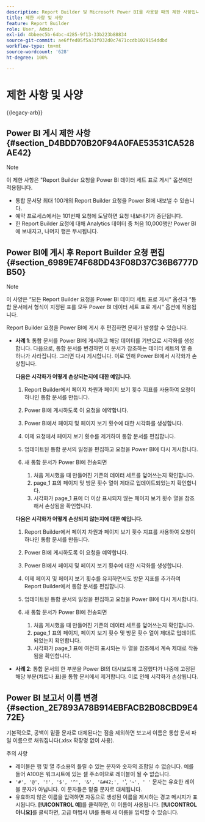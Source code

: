 ```yaml
---
description: Report Builder 및 Microsoft Power BI를 사용할 때의 제한 사항입니다.
title: 제한 사항 및 사양
feature: Report Builder
role: User, Admin
exl-id: 4bbeec5b-64bc-4285-9f13-33b223b88834
source-git-commit: ae6ffed05f5a33f032d0c7471ccdb1029154ddbd
workflow-type: tm+mt
source-wordcount: '628'
ht-degree: 100%

---
```


# 제한 사항 및 사양

{{legacy-arb}}

## Power BI 게시 제한 사항 {#section_D4BDD70B20F94A0FAE53531CA528AE42}

>[!NOTE]
>
>이 제한 사항은 &quot;Report Builder 요청을 Power BI 데이터 세트 표로 게시&quot; 옵션에만 적용됩니다.

* 통합 문서당 최대 100개의 Report Builder 요청을 Power BI에 내보낼 수 있습니다.
* 예약 프로세스에서는 101번째 요청에 도달하면 요청 내보내기가 중단됩니다.
* 한 Report Builder 요청에 대해 Analytics 데이터 중 처음 10,000행만 Power BI에 보내지고, 나머지 행은 무시됩니다.

## Power BI에 게시 후 Report Builder 요청 편집 {#section_6989E74F68DD43F08D37C36B6777DB50}

>[!NOTE]
>
>이 사양은 “모든 Report Builder 요청을 Power BI 데이터 세트 표로 게시” 옵션과 “통합 문서에서 형식이 지정된 표를 모두 Power BI 데이터 세트 표로 게시” 옵션에 적용됩니다.

Report Builder 요청을 Power BI에 게시 후 편집하면 문제가 발생할 수 있습니다.

* **사례 1**: 통합 문서를 Power BI에 게시하고 해당 데이터를 기반으로 시각화를 생성합니다. 다음으로, 통합 문서를 변경하면 이 문서가 참조하는 데이터 세트의 열 중 하나가 사라집니다. 그러면 다시 게시합니다. 이로 인해 Power BI에서 시각화가 손상됩니다.

  **다음은 시각화가 어떻게 손상되는지에 대한 예입니다.**

   1. Report Builder에서 페이지 차원과 페이지 보기 횟수 지표를 사용하여 요청이 하나인 통합 문서를 만듭니다.
   2. Power BI에 게시하도록 이 요청을 예약합니다.
   3. Power BI에서 페이지 및 페이지 보기 횟수에 대한 시각화를 생성합니다.
   4. 이제 요청에서 페이지 보기 횟수를 제거하여 통합 문서를 편집합니다.
   5. 업데이트된 통합 문서의 일정을 편집하고 요청을 Power BI에 다시 게시합니다.
   6. 새 통합 문서가 Power BI에 전송되면

      1. 처음 게시했을 때 만들어진 기존의 데이터 세트를 덮어쓰는지 확인합니다.
      2. page_1 표의 페이지 및 방문 횟수 열이 제대로 업데이트되었는지 확인합니다.
      3. 시각화가 page_1 표에 더 이상 표시되지 않는 페이지 보기 횟수 열을 참조해서 손상됨을 확인합니다.

  **다음은 시각화가 어떻게 손상되지 않는지에 대한 예입니다.**

   1. Report Builder에서 페이지 차원과 페이지 보기 횟수 지표를 사용하여 요청이 하나인 통합 문서를 만듭니다.
   2. Power BI에 게시하도록 이 요청을 예약합니다.
   3. Power BI에서 페이지 및 페이지 보기 횟수에 대한 시각화를 생성합니다.
   4. 이제 페이지 및 페이지 보기 횟수를 유지하면서도 방문 지표를 추가하여 Report Builder에서 통합 문서를 편집합니다.
   5. 업데이트된 통합 문서의 일정을 편집하고 요청을 Power BI에 다시 게시합니다.
   6. 새 통합 문서가 Power BI에 전송되면

      1. 처음 게시했을 때 만들어진 기존의 데이터 세트를 덮어쓰는지 확인합니다.
      2. page_1 표의 페이지, 페이지 보기 횟수 및 방문 횟수 열이 제대로 업데이트되었는지 확인합니다.
      3. 시각화가 page_1 표에 여전히 표시되는 두 열을 참조해서 계속 제대로 작동됨을 확인합니다.

* **사례 2**: 통합 문서의 한 부분을 Power BI의 대시보드에 고정했다가 나중에 고정된 해당 부분(차트나 표)을 통합 문서에서 제거합니다. 이로 인해 시각화가 손상됩니다.

## Power BI 보고서 이름 변경 {#section_2E7893A78B914EBFACB2B08CBD9E472E}

기본적으로, 공백이 밑줄 문자로 대체된다는 점을 제외하면 보고서 이름은 통합 문서 파일 이름으로 채워집니다(.xlsx 확장명 없이 사용).

주의 사항

* 레이블은 행 및 열 주소용의 틀릴 수 있는 문자와 숫자의 조합일 수 없습니다. 예를 들어 A100은 워크시트에 있는 셀 주소이므로 레이블이 될 수 없습니다.
* `'#', '@', '!', '$', '^', '&', '&#42;', '`&#39;, `'~', ' '` 문자는 유효한 레이블 문자가 아닙니다. 이 문자들은 밑줄 문자로 대체됩니다.
* 유효하지 않은 이름을 입력하면 자동으로 생성된 이름을 제시하는 경고 메시지가 표시됩니다. **[!UICONTROL 예]**&#x200B;를 클릭하면, 이 이름이 사용됩니다. **[!UICONTROL 아니요]**&#x200B;를 클릭하면, 고급 마법사 UI를 통해 새 이름을 입력할 수 있습니다.
